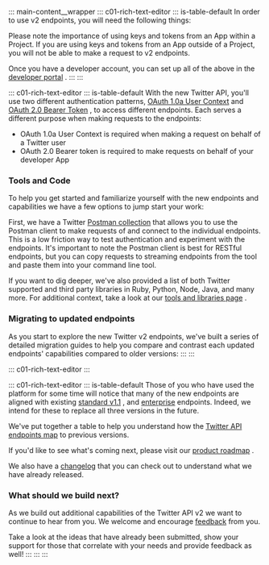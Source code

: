::: main-content__wrapper
::: c01-rich-text-editor
::: is-table-default
In order to use v2 endpoints, you will need the following things:

Please note the importance of using keys and tokens from an App within a
Project. If you are using keys and tokens from an App outside of a
Project, you will not be able to make a request to v2 endpoints.

Once you have a developer account, you can set up all of the above in
the [developer portal](/en/portal) .
:::
:::

::: c01-rich-text-editor
::: is-table-default
With the new Twitter API, you'll use two different authentication
patterns, [OAuth 1.0a User Context](/en/docs/authentication/oauth-1-0a)
and [OAuth 2.0 Bearer Token](/en/docs/authentication/oauth-2-0) , to
access different endpoints. Each serves a different purpose when making
requests to the endpoints:

-   OAuth 1.0a User Context is required when making a request on behalf
    of a Twitter user
-   OAuth 2.0 Bearer token is required to make requests on behalf of
    your developer App

### Tools and Code

To help you get started and familiarize yourself with the new endpoints
and capabilities we have a few options to jump start your work:

First, we have a Twitter [Postman
collection](https://t.co/twitter-api-postman) that allows you to use the
Postman client to make requests of and connect to the individual
endpoints. This is a low friction way to test authentication and
experiment with the endpoints. It's important to note the Postman client
is best for RESTful endpoints, but you can copy requests to streaming
endpoints from the tool and paste them into your command line tool.

If you want to dig deeper, we've also provided a list of both Twitter
supported and third party libraries in Ruby, Python, Node, Java, and
many more. For additional context, take a look at our [tools and
libraries
page](https://developer.twitter.com/en/docs/twitter-api/tools-and-libraries)
.

### Migrating to updated endpoints

As you start to explore the new Twitter v2 endpoints, we've built a
series of detailed migration guides to help you compare and contrast
each updated endpoints\' capabilities compared to older versions:
:::
:::

::: c01-rich-text-editor
:::

::: c01-rich-text-editor
::: is-table-default
Those of you who have used the platform for some time will notice that
many of the new endpoints are aligned with existing [standard
v1.1](/en/docs/twitter-api/v1) , and
[enterprise](/en/docs/twitter-api/enterprise) endpoints. Indeed, we
intend for these to replace all three versions in the future.

We've put together a table to help you understand how the [Twitter API
endpoints map](/en/docs/twitter-api/migrate/twitter-api-endpoint-map) to
previous versions.

If you'd like to see what's coming next, please visit our [product
roadmap](https://trello.com/b/myf7rKwV/twitter-developer-platform-roadmap)
.

We also have a [changelog](/en/updates/changelog) that you can check out
to understand what we have already released.

### What should we build next?

As we build out additional capabilities of the Twitter API v2 we want to
continue to hear from you. We welcome and encourage
[feedback](https://twitterdevfeedback.uservoice.com/) from you.

Take a look at the ideas that have already been submitted, show your
support for those that correlate with your needs and provide feedback as
well!
:::
:::
:::
